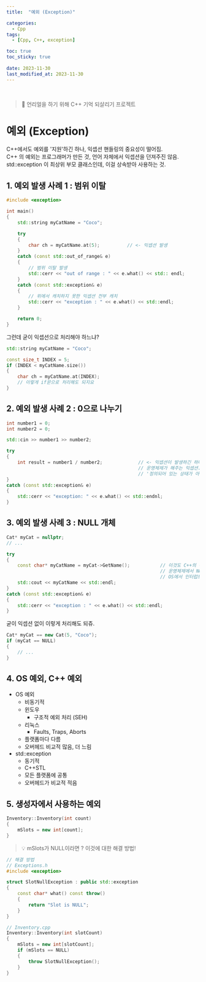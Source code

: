 ```yaml
---
title:  "예외 (Exception)"

categories:
  - Cpp
tags:
  - [Cpp, C++, exception]

toc: true
toc_sticky: true
 
date: 2023-11-30
last_modified_at: 2023-11-30
---
```


<br>

> 🤯 언리얼을 하기 위해 C++ 기억 되살리기 프로젝트

# 예외 (Exception)

C++에서도 예외를 '지원'하긴 하나, 익셉션 핸들링의 중요성이 떨어짐.  
C++ 의 예외는 프로그래머가 만든 것, 언어 자체에서 익셉션을 던져주진 않음.  
std::exception 이 최상위 부모 클래스인데, 이걸 상속받아 사용하는 것.  

## 1. 예외 발생 사례 1 : 범위 이탈

```cpp
#include <exception>

int main()
{
    std::string myCatName = "Coco";

    try
    {
        char ch = myCatName.at(5);          // <- 익셉션 발생
    }
    catch (const std::out_of_range& e)
    {
        // 범위 이탈 발생
        std::cerr << "out of range : " << e.what() << std:: endl;
    }
    catch (const std::exception& e)
    {
        // 위에서 캐치하지 못한 익셉션 전부 캐치
        std::cerr << "exception : " << e.what() << std::endl;
    }

    return 0;
}
```

그런데 굳이 익셉션으로 처리해야 하느냐?  

```cpp
std::string myCatName = "Coco";

const size_t INDEX = 5;
if (INDEX < myCatName.size())
{
    char ch = myCatName.at(INDEX);
    // 이렇게 if문으로 처리해도 되지요
}
```

## 2. 예외 발생 사례 2 : 0으로 나누기

```cpp
int number1 = 0;
int number2 = 0;

std::cin >> number1 >> number2;

try
{
    int result = number1 / number2;             // <- 익셉션이 발생하긴 하나 C++의 예외가 아님
                                                // 운영체제가 해주는 익셉션...
                                                // '정의되어 있는 상태가 아님' 이라고 뜬다
}
catch (const std::exception& e)
{
    std::cerr << "exception: " << e.what() << std::endnl;
}
```

## 3. 예외 발생 사례 3 : NULL 개체

```cpp
Cat* myCat = nullptr;
// ...

try
{
    const char* myCatName = myCat->GetName();           // 이것도 C++의 예외가 아님;;
                                                        // 운영체제에서 NULL 개체 참조하면 위험하니까
                                                        // OS에서 인터럽트 방식으로 시그널 쏴주는 것
    std::cout << myCatName << std::endl;
}
catch (const std::exception& e)
{
    std::cerr << "exception : " << e.what() << std::endl;
}
```

굳이 익셉션 없이 이렇게 처리해도 되쥬.

```cpp
Cat* myCat == new Cat(5, "Coco");
if (myCat == NULL)
{
    // ...
}
```

## 4. OS 예외, C++ 예외

- OS 예외
  - 비동기적
  - 윈도우
    - 구조적 예외 처리 (SEH)
  - 리눅스
    - Faults, Traps, Aborts
  - 플랫폼마다 다름
  - 오버헤드 비교적 많음, 더 느림
- std::exception
  - 동기적
  - C++STL
  - 모든 플랫폼에 공통
  - 오버헤드가 비교적 적음

## 5. 생성자에서 사용하는 예외

```cpp
Inventory::Inventory(int count)
{
    mSlots = new int[count];
}
```

> 💡 mSlots가 NULL이라면 ? 이것에 대한 해결 방법!

```cpp
// 해결 방법
// Exceptions.h
#include <exception>

struct SlotNullException : public std::exception
{
    const char* what() const throw()
    {
        return "Slot is NULL";
    }
}

// Inventory.cpp
Inventory::Inventory(int slotCount)
{
    mSlots = new int[slotCount];
    if (mSlots == NULL)
    {
        throw SlotNullException();
    }
}
```

